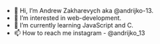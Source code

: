 - 👋 Hi, I’m Andrew Zakharevych aka @andrijko-13.
- 👀 I’m interested in web-development.
- 🌱 I’m currently learning JavaScript and C.
- 📫 How to reach me instagram - @andrijko_13


